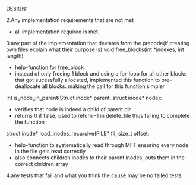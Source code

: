 DESIGN:



2.Any implementation requirements that are not met
- all implementation required is met.

3.any part of the implementation that deviates from the precode(if creating own files explain what their purpose is)
void free_blocks(int *indexes, int length)
- help-function for free_block
- instead of only freeing 1 block and using a for-loop for all other blocks that got sucessfully allocated, implemented this function to pre-deallocate all blocks. making the call for this function simpler
  
int is_node_in_parent(Struct inode* parent, struct inode* node):
- verifies that node is indeed a child of parent dir
- returns 0 if false, used to return -1 in delete_file thus failing to complete the function
  
struct inode* load_inodes_recursive(FILE* fil, size_t offset:
- help-function to systematically read through MFT ensuring every node in the file gets read correctly
- also connects children inodes to their parent inodes, puts them in the correct children array

4.any tests that fail and what you think the cause may be
no failed tests.

